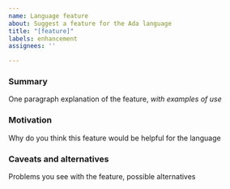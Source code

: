 ```yaml
---
name: Language feature
about: Suggest a feature for the Ada language
title: "[feature]"
labels: enhancement
assignees: ''

---
```


### Summary

One paragraph explanation of the feature, *with examples of use*

### Motivation

Why do you think this feature would be helpful for the language

### Caveats and alternatives

Problems you see with the feature, possible alternatives
